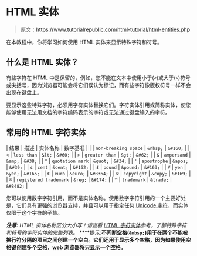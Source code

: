 # HTML 实体

> 原文：<https://www.tutorialrepublic.com/html-tutorial/html-entities.php>

在本教程中，你将学习如何使用 HTML 实体来显示特殊字符和符号。

## 什么是 HTML 实体？

有些字符在 HTML 中是保留的，例如，您不能在文本中使用小于(`<`)或大于(`>`)符号或尖括号，因为浏览器可能会将它们误认为标记，而有些字符像版权符号一样不会出现在键盘上。

要显示这些特殊字符，必须用字符实体替换它们。字符实体引用或简称实体，使您能够使用无法用文档的字符编码表示的字符或无法通过键盘输入的字符。

## 常用的 HTML 字符实体

| 结果 | 描述 | 实体名称 | 数字基准 |
|  | `non-breaking space` | `&nbsp;` | `&#160;` |
| `<` | `less than` | `&lt;` | `&#60;` |
| `>` | `greater than` | `&gt;` | `&#62;` |
| `&` | `ampersand` | `&amp;` | `&#38;` |
| `"` | `quotation mark` | `&quot;` | `&#34;` |
| `'` | `apostrophe` | `&apos;` | `&#39;` |
| `¢` | `cent` | `&cent;` | `&#162;` |
| `£` | `pound` | `&pound;` | `&#163;` |
| `¥` | `yen` | `&yen;` | `&#165;` |
| `€` | `euro` | `&euro;` | `&#8364;` |
| `©` | `copyright` | `&copy;` | `&#169;` |
| `®` | `registered trademark` | `&reg;` | `&#174;` |
| `™` | `trademark` | `&trade;` | `&#8482;` |

您可以使用数字字符引用，而不是实体名称。使用数字字符引用的一个主要好处是，它们具有更强的浏览器支持，并且可以用于指定任何 [Unicode 字符](http://www.unicode.org/charts/)，而实体仅限于这个字符的子集。

 ***注意:** HTML 实体名称区分大小写！请查看 [HTML 字符实体](../html-reference/html-character-entities.php)参考，了解特殊字符和符号的字符实体的完整列表。*  ****提示:**不间断空格(`&nbsp;`)用于在两个不能被换行符分隔的项目之间创建一个空白。它们还用于显示多个空格，因为如果使用空格键创建多个空格，web 浏览器将只显示一个空格。**
